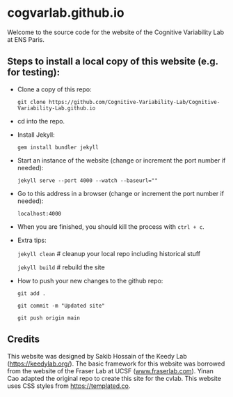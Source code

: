 # cogvarlab.github.io

Welcome to the source code for the website of the Cognitive Variability Lab at ENS Paris.

## Steps to install a local copy of this website (e.g. for testing):

* Clone a copy of this repo:
    
    `git clone https://github.com/Cognitive-Variability-Lab/Cognitive-Variability-Lab.github.io`

* cd into the repo.

* Install Jekyll:

    `gem install bundler jekyll`

* Start an instance of the website (change or increment the port number if needed):

    `jekyll serve --port 4000 --watch --baseurl=""`

* Go to this address in a browser (change or increment the port number if needed):

    `localhost:4000`

* When you are finished, you should kill the process with `ctrl + c`.

* Extra tips: 

    `jekyll clean` # cleanup your local repo including historical stuff
    
    `jekyll build` # rebuild the site

* How to push your new changes to the github repo:

    `git add .`

    `git commit -m "Updated site"`

    `git push origin main`

## Credits

This website was designed by Sakib Hossain of the Keedy Lab (https://keedylab.org/).
The basic framework for this website was borrowed from the website of the Fraser Lab at UCSF (www.fraserlab.com).
Yinan Cao adapted the original repo to create this site for the cvlab.
This website uses CSS styles from https://templated.co.
